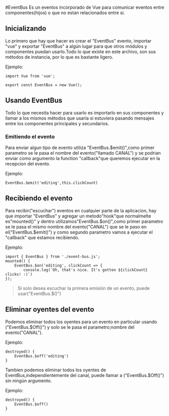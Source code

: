 #EventBus
Es un eventos incorporado de Vue para comunicar eventos entre componentes(hijos) o que no estan relacionados entre si.

## Inicializando
Lo primero que hay que hacer es crear el "EventBus" evento, importar "vue" y exportar "EventBus" a algún lugar para que otros módulos y componentes puedan usarlo.Todo lo que existe en este archivo, son sus métodos de instancia, por lo que es bastante ligero.

Ejemplo:
```		
import Vue from 'vue';
		
export const EventBus = new Vue();
```
## Usando EventBus
Todo lo que necesita hacer para usarlo es importarlo en sus componentes y llamar a los mismos métodos que usaría si estuviera pasando mensajes entre los componentes principales y secundarios.

### Emitiendo el evento
Para enviar algun tipo de evento utiliza "EventBus.$emit()",como primer parametro se le pasa el nombre del evento("llamado CANAL") y se podrian enviar como argumento la function "callback"que queremos ejecutar en la recepcion del evento.

Ejemplo:
```
EventBus.$emit('editing',this.clickCount)
```

## Recibiendo el evento
Para recibir("escuchar") eventos en cualquier parte de la aplicacion, hay que importar "EventBus" y agregar un metodo"hook"que normalmelte es"mounted()" y dentro utilizamos"EventBus.$on()",como 			primer parametro se le pasa el mismo nombre del evento("CANAL")	que se le paso en el("EventBus.$emit()") y como segundo parametro vamos a ejecutar el "callback" que estamos recibiendo.
		
Ejemplo:
```
import { EventBus } from './event-bus.js';
mounted() {
    EventBus.$on('editing', clickCount => {
        console.log(`Oh, that's nice. It's gotten ${clickCount} clicks! :)`)
});
```
> Si solo desea escuchar la primera emisión de un evento, puede usar("EventBus.$()")

## Eliminar oyentes del evento
Podemos eliminar todos los oyentes para un evento en particular usando ("EventBus.$Off()") y solo se le pasa el parametro;nombre del evento("CANAL").
		
Ejemplo:
```
destroyed() {
    EventBus.$off('editing')
}
```
Tambien podemos eliminar todos los oyentes de EventBus,independientemente del canal, puede llamar a ("EventBus.$Off()") sin ningún argumento.

Ejemplo:
```
destroyed() {
    EventBus.$off()
}
```
